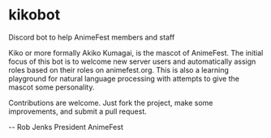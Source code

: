 # kikobot
Discord bot to help AnimeFest members and staff

Kiko or more formally Akiko Kumagai, is the mascot of AnimeFest.  The initial focus of this bot is to welcome new server users and automatically assign roles based on their roles on animefest.org.  This is also a learning playground for natural language processing with attempts to give the mascot some personality.

Contributions are welcome.  Just fork the project, make some improvements, and submit a pull request.

--
Rob Jenks
President
AnimeFest
